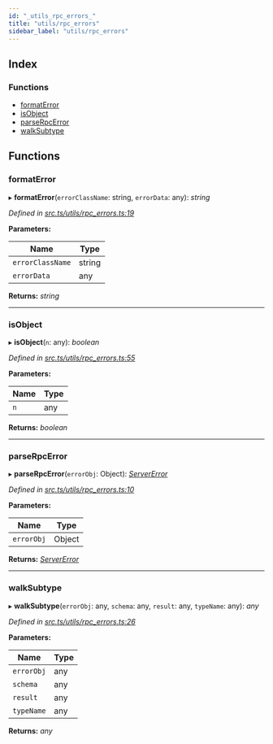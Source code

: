 ```yaml
---
id: "_utils_rpc_errors_"
title: "utils/rpc_errors"
sidebar_label: "utils/rpc_errors"
---
```


## Index

### Functions

* [formatError](_utils_rpc_errors_.md#formaterror)
* [isObject](_utils_rpc_errors_.md#isobject)
* [parseRpcError](_utils_rpc_errors_.md#parserpcerror)
* [walkSubtype](_utils_rpc_errors_.md#walksubtype)

## Functions

###  formatError

▸ **formatError**(`errorClassName`: string, `errorData`: any): *string*

*Defined in [src.ts/utils/rpc_errors.ts:19](https://github.com/nearprotocol/nearlib/blob/36a8ddc/src.ts/utils/rpc_errors.ts#L19)*

**Parameters:**

Name | Type |
------ | ------ |
`errorClassName` | string |
`errorData` | any |

**Returns:** *string*

___

###  isObject

▸ **isObject**(`n`: any): *boolean*

*Defined in [src.ts/utils/rpc_errors.ts:55](https://github.com/nearprotocol/nearlib/blob/36a8ddc/src.ts/utils/rpc_errors.ts#L55)*

**Parameters:**

Name | Type |
------ | ------ |
`n` | any |

**Returns:** *boolean*

___

###  parseRpcError

▸ **parseRpcError**(`errorObj`: Object): *[ServerError](../classes/_generated_rpc_error_types_.servererror.md)*

*Defined in [src.ts/utils/rpc_errors.ts:10](https://github.com/nearprotocol/nearlib/blob/36a8ddc/src.ts/utils/rpc_errors.ts#L10)*

**Parameters:**

Name | Type |
------ | ------ |
`errorObj` | Object |

**Returns:** *[ServerError](../classes/_generated_rpc_error_types_.servererror.md)*

___

###  walkSubtype

▸ **walkSubtype**(`errorObj`: any, `schema`: any, `result`: any, `typeName`: any): *any*

*Defined in [src.ts/utils/rpc_errors.ts:26](https://github.com/nearprotocol/nearlib/blob/36a8ddc/src.ts/utils/rpc_errors.ts#L26)*

**Parameters:**

Name | Type |
------ | ------ |
`errorObj` | any |
`schema` | any |
`result` | any |
`typeName` | any |

**Returns:** *any*
